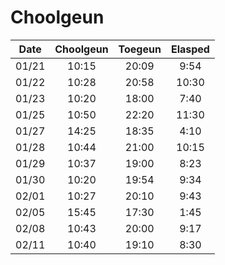 # Choolgeun

|  Date  |Choolgeun| Toegeun | Elasped |
|:------:|:-------:|:-------:|:-------:|
|  01/21 |  10:15  |  20:09  |  9:54   |
|  01/22 |  10:28  |  20:58  |  10:30  |
|  01/23 |  10:20  |  18:00  |  7:40   |
|  01/25 |  10:50  |  22:20  |  11:30  |
|  01/27 |  14:25  |  18:35  |  4:10   |
|  01/28 |  10:44  |  21:00  |  10:15  |
|  01/29 |  10:37  |  19:00  |  8:23   |
|  01/30 |  10:20  |  19:54  |  9:34   |
|  02/01 |  10:27  |  20:10  |  9:43   |
|  02/05 |  15:45  |  17:30  |  1:45   |
|  02/08 |  10:43  |  20:00  |  9:17   |
|  02/11 |  10:40  |  19:10  |  8:30   |
